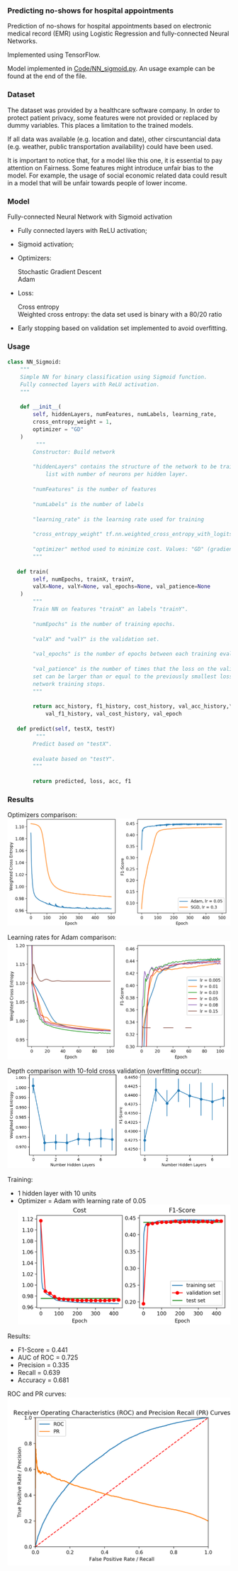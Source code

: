 ### Predicting no-shows for hospital appointments

Prediction of no-shows for hospital appointments based on electronic medical record (EMR) 
using Logistic Regression and fully-connected Neural Networks. 

Implemented using TensorFlow.

Model implemented in [Code/NN_sigmoid.py](https://github.com/mcreduardo/No_Show/blob/master/Code/NN_sigmoid.py). An usage example can be found at the end of the file.

### Dataset

The dataset was provided by a healthcare software company. In order to protect patient privacy, some features were not provided or replaced by dummy variables. This places a limitation to the trained models.

If all data was available (e.g. location and date), other cirscuntancial data (e.g. weather, public transportation availability) could have been used.

It is important to notice that, for a model like this one, it is essential to pay attention on Fairness. Some features might introduce unfair bias to the model. For example, the usage of social economic related data could result in a model that will be unfair towards people of lower income.

### Model

Fully-connected Neural Network with Sigmoid activation

* Fully connected layers with ReLU activation;
* Sigmoid activation;
* Optimizers:

   Stochastic Gradient Descent  
   Adam
* Loss:

   Cross entropy  
   Weighted cross entropy: the data set used is binary with a 80/20 ratio  
* Early stopping based on validation set implemented to avoid overfitting.

### Usage

```python
class NN_Sigmoid:
    """
    Simple NN for binary classification using Sigmoid function.
    Fully connected layers with ReLU activation.
    """

    def __init__(
        self, hiddenLayers, numFeatures, numLabels, learning_rate, 
        cross_entropy_weight = 1,
        optimizer = "GD"
    )
         """
        Constructor: Build network

        "hiddenLayers" contains the structure of the network to be trained:
            list with number of neurons per hidden layer.

        "numFeatures" is the number of features

        "numLabels" is the number of labels

        "learning_rate" is the learning rate used for training

        "cross_entropy_weight" tf.nn.weighted_cross_entropy_with_logits if != 1

        "optimizer" method used to minimize cost. Values: "GD" (gradient descent, default) or "Adam"
        """

   def train(
        self, numEpochs, trainX, trainY, 
        valX=None, valY=None, val_epochs=None, val_patience=None
    )
        """
        Train NN on features "trainX" an labels "trainY".

        "numEpochs" is the number of training epochs.
        
        "valX" and "valY" is the validation set.

        "val_epochs" is the number of epochs between each training evaluation.

        "val_patience" is the number of times that the loss on the validation 
        set can be larger than or equal to the previously smallest loss before 
        network training stops. 
        """

        return acc_history, f1_history, cost_history, val_acc_history,\
            val_f1_history, val_cost_history, val_epoch
   
   def predict(self, testX, testY)
         """
        Predict based on "testX".
        
        evaluate based on "testY".
        """

        return predicted, loss, acc, f1
```

### Results

Optimizers comparison:  
![](Results/optimizer.png)

Learning rates for Adam comparison:  
![](Results/lr.png)

Depth comparison with 10-fold cross validation (overfitting occur):  
![](Results/nhl.png)

Training:    
* 1 hidden layer with 10 units   
* Optimizer = Adam with learning rate of 0.05     
![](Results/training.png) 

Results:  
* F1-Score = 0.441  
* AUC of ROC = 0.725  
* Precision = 0.335  
* Recall = 0.639  
* Accuracy = 0.681  



ROC and PR curves:    
![](Results/ROCPR.png)  

